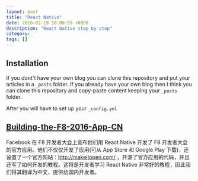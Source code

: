 ```yaml
---
layout: post
title: "React Native"
date: 2016-02-19 18:08:59 +0800
description: "React Native step by step"
category: 
tags: []
---
```


## Installation

If you dont't have your own blog you can clone this repository and put your articles in a `_posts` folder.
If you already have your own blog then I think you can clone this repository and copy-paste content keeping your `_posts` folder.

After you will have to set up your `_config.yml`

## [Building-the-F8-2016-App-CN](https://github.com/pockry/Building-the-F8-2016-App-CN#rd)

Facebook 在 F8 开发者大会上宣布他们用 React Native 开发了 F8 开发者大会的官方应用。他们不仅仅开发了应用(可从 App Store 和 Google Play 下载)，还设置了一个官方网站：http://makeitopen.com/ ，开源了官方应用的代码，并且还写了如何开发的教程。这将是开发者学习 React Native 非常好的教程，因此我们将其翻译为中文，提供给国内开发者。